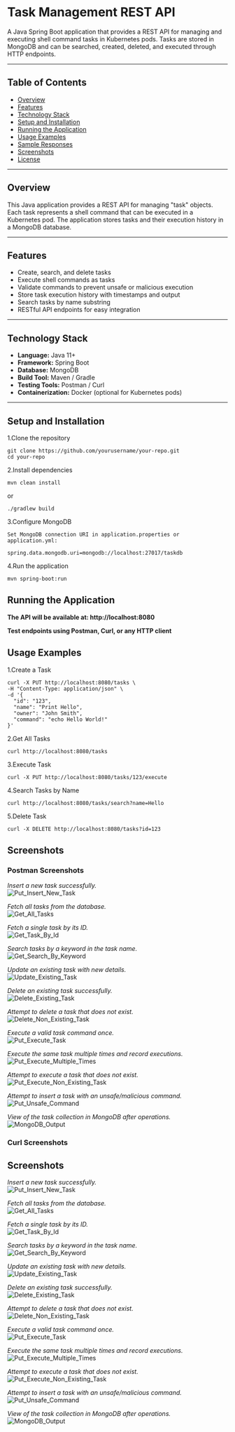 # Task Management REST API

A Java Spring Boot application that provides a REST API for managing and executing shell command tasks in Kubernetes pods. Tasks are stored in MongoDB and can be searched, created, deleted, and executed through HTTP endpoints.

---

## Table of Contents
- [Overview](#overview)
- [Features](#features)
- [Technology Stack](#technology-stack)
- [Setup and Installation](#setup-and-installation)
- [Running the Application](#running-the-application)
- [Usage Examples](#usage-examples)
- [Sample Responses](#sample-responses)
- [Screenshots](#screenshots)
- [License](#license)

---

## Overview
This Java application provides a REST API for managing "task" objects. Each task represents a shell command that can be executed in a Kubernetes pod. The application stores tasks and their execution history in a MongoDB database.

---

## Features
- Create, search, and delete tasks
- Execute shell commands as tasks
- Validate commands to prevent unsafe or malicious execution
- Store task execution history with timestamps and output
- Search tasks by name substring
- RESTful API endpoints for easy integration

---

## Technology Stack
- **Language:** Java 11+
- **Framework:** Spring Boot
- **Database:** MongoDB
- **Build Tool:** Maven / Gradle
- **Testing Tools:** Postman / Curl
- **Containerization:** Docker (optional for Kubernetes pods)

---
## Setup and Installation

1.Clone the repository
```
git clone https://github.com/yourusername/your-repo.git
cd your-repo
```

2.Install dependencies
```
mvn clean install
```

or
```
./gradlew build
```

3.Configure MongoDB
```
Set MongoDB connection URI in application.properties or application.yml:

spring.data.mongodb.uri=mongodb://localhost:27017/taskdb
```

4.Run the application
```
mvn spring-boot:run
```
## Running the Application

**The API will be available at: http://localhost:8080**

**Test endpoints using Postman, Curl, or any HTTP client**
## Usage Examples
1.Create a Task
```
curl -X PUT http://localhost:8080/tasks \
-H "Content-Type: application/json" \
-d '{
  "id": "123",
  "name": "Print Hello",
  "owner": "John Smith",
  "command": "echo Hello World!"
}'
```
2.Get All Tasks
```
curl http://localhost:8080/tasks
```
3.Execute Task
```
curl -X PUT http://localhost:8080/tasks/123/execute
```
4.Search Tasks by Name
```
curl http://localhost:8080/tasks/search?name=Hello
```
5.Delete Task
```
curl -X DELETE http://localhost:8080/tasks?id=123
```

## Screenshots
### Postman Screenshots
<!-- CREATE -->
*Insert a new task successfully.*  
![Put_Insert_New_Task](Screenshots/Postman/Put_Insert_New_Task.png)  

<!-- READ -->
*Fetch all tasks from the database.*  
![Get_All_Tasks](Screenshots/Postman/Get_All_Tasks.png)  

*Fetch a single task by its ID.*  
![Get_Task_By_Id](Screenshots/Postman/Get_Task_By_Id.png)  

*Search tasks by a keyword in the task name.*  
![Get_Search_By_Keyword](Screenshots/Postman/Get_Search_By_Keyword.png)  

<!-- UPDATE -->
*Update an existing task with new details.*  
![Update_Existing_Task](Screenshots/Postman/Update_Existing_Task.png)  

<!-- DELETE -->
*Delete an existing task successfully.*  
![Delete_Existing_Task](Screenshots/Postman/Delete_Existing_Task.png)  

*Attempt to delete a task that does not exist.*  
![Delete_Non_Existing_Task](Screenshots/Postman/Delete_Non_Existing_Task.png)  

<!-- EXECUTE -->
*Execute a valid task command once.*  
![Put_Execute_Task](Screenshots/Postman/Put_Execute_Task.png)  

*Execute the same task multiple times and record executions.*  
![Put_Execute_Multiple_Times](Screenshots/Postman/Put_Execute_Multiple_Times.png)  

*Attempt to execute a task that does not exist.*  
![Put_Execute_Non_Existing_Task](Screenshots/Postman/Put_Execute_Non_Existing_Task.png)  

<!-- INVALID/UNSAFE COMMAND -->
*Attempt to insert a task with an unsafe/malicious command.*  
![Put_Unsafe_Command](Screenshots/Postman/Put_Unsafe_Command.png)  

<!-- DATABASE VIEW -->
*View of the task collection in MongoDB after operations.*  
![MongoDB_Output](Screenshots/Postman/MongoDB_Output.png)  

### Curl Screenshots
## Screenshots

<!-- CREATE -->
*Insert a new task successfully.*  
![Put_Insert_New_Task](Screenshots/Curl/Put_Insert_New_Task.png)  

<!-- READ -->
*Fetch all tasks from the database.*  
![Get_All_Tasks](Screenshots/Curl/Get_All_Tasks.png)  

*Fetch a single task by its ID.*  
![Get_Task_By_Id](Screenshots/Curl/Get_Task_By_Id.png)  

*Search tasks by a keyword in the task name.*  
![Get_Search_By_Keyword](Screenshots/Curl/Get_Search_By_Keyword.png)  

<!-- UPDATE -->
*Update an existing task with new details.*  
![Update_Existing_Task](Screenshots/Curl/Update_Existing_Task.png)  

<!-- DELETE -->
*Delete an existing task successfully.*  
![Delete_Existing_Task](Screenshots/Curl/Delete_Existing_Task.png)  

*Attempt to delete a task that does not exist.*  
![Delete_Non_Existing_Task](Screenshots/Curl/Delete_Non_Existing_Task.png)  

<!-- EXECUTE -->
*Execute a valid task command once.*  
![Put_Execute_Task](Screenshots/Curl/Put_Execute_Task.png)  

*Execute the same task multiple times and record executions.*  
![Put_Execute_Multiple_Times](Screenshots/Curl/Put_Execute_Multiple_Times.png)  

*Attempt to execute a task that does not exist.*  
![Put_Execute_Non_Existing_Task](Screenshots/Curl/Put_Execute_Non_Existing_Task.png)  

<!-- INVALID/UNSAFE COMMAND -->
*Attempt to insert a task with an unsafe/malicious command.*  
![Put_Unsafe_Command](Screenshots/Curl/Put_Unsafe_Command.png)  

<!-- DATABASE VIEW -->
*View of the task collection in MongoDB after operations.*  
![MongoDB_Output](Screenshots/Curl/MongoDB_Output.png)  



